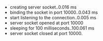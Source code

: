  * creating server socket..0.016 ms
 * binding the socket in port 10000..0.043 ms
 * start listening to the connection..0.005 ms
 * server socket opened at port 10000
 * sleeping for 100 milliseconds..100.061 ms
 * server socket closed at port 10000.

